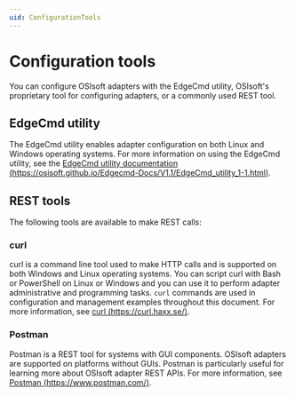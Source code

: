 ```yaml
---
uid: ConfigurationTools
---
```


# Configuration tools

You can configure OSIsoft adapters with the EdgeCmd utility, OSIsoft's proprietary tool for configuring adapters, or a commonly used REST tool.

## EdgeCmd utility

The EdgeCmd utility enables adapter configuration on both Linux and Windows operating systems. For more information on using the EdgeCmd utility, see the [EdgeCmd utility documentation (https://osisoft.github.io/Edgecmd-Docs/V1.1/EdgeCmd_utility_1-1.html)](https://osisoft.github.io/Edgecmd-Docs/V1.1/EdgeCmd_utility_1-1.html).

## REST tools

The following tools are available to make REST calls:

### curl

curl is a command line tool used to make HTTP calls and is supported on both Windows and Linux operating systems. You can script curl with Bash or PowerShell on Linux or Windows and you can use it to perform adapter administrative and programming tasks. `curl` commands are used in configuration and management examples throughout this document. For more information, see [curl (https://curl.haxx.se/)](https://curl.haxx.se/).

### Postman

Postman is a REST tool for systems with GUI components. OSIsoft adapters are supported on platforms without GUIs. Postman is particularly useful for learning more about OSIsoft adapter REST APIs. For more information, see [Postman (https://www.postman.com/)](https://www.postman.com/).
